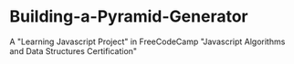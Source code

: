 # Building-a-Pyramid-Generator
A "Learning Javascript Project" in FreeCodeCamp "Javascript Algorithms and Data Structures Certification"
